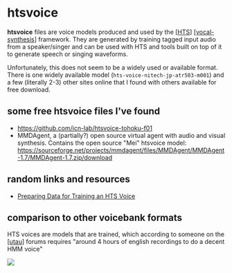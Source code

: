 # htsvoice

**htsvoice** files are voice models produced and used by the [[HTS]] [[vocal-synthesis]] framework.  They are generated by training tagged input audio from a speaker/singer and can be used with HTS and tools built on top of it to generate speech or singing waveforms.

Unfortunately, this does not seem to be a widely used or available format.  There is one widely available model (`hts-voice-nitech-jp-atr503-m001`) and a few (literally 2-3) other sites online that I found with others available for free download.

## some free htsvoice files I've found

* <https://github.com/icn-lab/htsvoice-tohoku-f01>
* MMDAgent, a (partially?) open source virtual agent with audio and visual synthesis.  Contains the open source "Mei" htsvoice model: <https://sourceforge.net/projects/mmdagent/files/MMDAgent/MMDAgent-1.7/MMDAgent-1.7.zip/download>

## random links and resources

* [Preparing Data for Training an HTS Voice](http://www.cs.columbia.edu/~ecooper/tts/data.html)

## comparison to other voicebank formats

HTS voices are models that are trained, which according to someone on the [[utau]] forums requires "around 4 hours of english recordings to do a decent HMM voice"

![](https://ameo.link/u/8tf.png)

[//begin]: # "Autogenerated link references for markdown compatibility"
[HTS]: hts "HTS"
[vocal-synthesis]: vocal-synthesis "vocal synthesis"
[utau]: utau "UTAU"
[//end]: # "Autogenerated link references"
